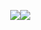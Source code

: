 <div style="display:flex;margin:10px;padding:20px"> 
  <img align="center" src="https://github-readme-stats.vercel.app/api?username=JUANITOTELO&count_private=truei&show_icons=true&theme=tokyonight" />
  <img align="center" src="https://github-readme-stats.vercel.app/api/top-langs/?username=JUANITOTELO&count_private=true&theme=tokyonight&layout=compact" />
</div>
